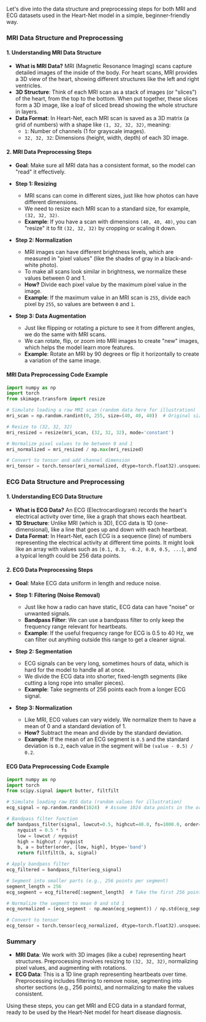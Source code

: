 Let's dive into the data structure and preprocessing steps for both MRI and ECG datasets used in the Heart-Net model in a simple, beginner-friendly way.

### MRI Data Structure and Preprocessing

#### 1. **Understanding MRI Data Structure**
   - **What is MRI Data?** MRI (Magnetic Resonance Imaging) scans capture detailed images of the inside of the body. For heart scans, MRI provides a 3D view of the heart, showing different structures like the left and right ventricles.
   - **3D Structure**: Think of each MRI scan as a stack of images (or "slices") of the heart, from the top to the bottom. When put together, these slices form a 3D image, like a loaf of sliced bread showing the whole structure in layers.
   - **Data Format**: In Heart-Net, each MRI scan is saved as a 3D matrix (a grid of numbers) with a shape like `(1, 32, 32, 32)`, meaning:
     - `1`: Number of channels (1 for grayscale images).
     - `32, 32, 32`: Dimensions (height, width, depth) of each 3D image.

#### 2. **MRI Data Preprocessing Steps**
   - **Goal**: Make sure all MRI data has a consistent format, so the model can "read" it effectively.
   
   - **Step 1: Resizing**
     - MRI scans can come in different sizes, just like how photos can have different dimensions.
     - We need to resize each MRI scan to a standard size, for example, `(32, 32, 32)`.
     - **Example**: If you have a scan with dimensions `(40, 40, 40)`, you can "resize" it to fit `(32, 32, 32)` by cropping or scaling it down.

   - **Step 2: Normalization**
     - MRI images can have different brightness levels, which are measured in "pixel values" (like the shades of gray in a black-and-white photo).
     - To make all scans look similar in brightness, we normalize these values between 0 and 1.
     - **How?** Divide each pixel value by the maximum pixel value in the image.
     - **Example**: If the maximum value in an MRI scan is `255`, divide each pixel by `255`, so values are between `0` and `1`.

   - **Step 3: Data Augmentation**
     - Just like flipping or rotating a picture to see it from different angles, we do the same with MRI scans.
     - We can rotate, flip, or zoom into MRI images to create "new" images, which helps the model learn more features.
     - **Example**: Rotate an MRI by 90 degrees or flip it horizontally to create a variation of the same image.

#### **MRI Data Preprocessing Code Example**

```python
import numpy as np
import torch
from skimage.transform import resize

# Simulate loading a raw MRI scan (random data here for illustration)
mri_scan = np.random.randint(0, 255, size=(40, 40, 40))  # Original size

# Resize to (32, 32, 32)
mri_resized = resize(mri_scan, (32, 32, 32), mode='constant')

# Normalize pixel values to be between 0 and 1
mri_normalized = mri_resized / np.max(mri_resized)

# Convert to tensor and add channel dimension
mri_tensor = torch.tensor(mri_normalized, dtype=torch.float32).unsqueeze(0)  # Shape (1, 32, 32, 32)
```

### ECG Data Structure and Preprocessing

#### 1. **Understanding ECG Data Structure**
   - **What is ECG Data?** An ECG (Electrocardiogram) records the heart's electrical activity over time, like a graph that shows each heartbeat.
   - **1D Structure**: Unlike MRI (which is 3D), ECG data is 1D (one-dimensional), like a line that goes up and down with each heartbeat.
   - **Data Format**: In Heart-Net, each ECG is a sequence (line) of numbers representing the electrical activity at different time points. It might look like an array with values such as `[0.1, 0.3, -0.2, 0.0, 0.5, ...]`, and a typical length could be 256 data points.

#### 2. **ECG Data Preprocessing Steps**
   - **Goal**: Make ECG data uniform in length and reduce noise.

   - **Step 1: Filtering (Noise Removal)**
     - Just like how a radio can have static, ECG data can have "noise" or unwanted signals.
     - **Bandpass Filter**: We can use a bandpass filter to only keep the frequency range relevant for heartbeats.
     - **Example**: If the useful frequency range for ECG is 0.5 to 40 Hz, we can filter out anything outside this range to get a cleaner signal.

   - **Step 2: Segmentation**
     - ECG signals can be very long, sometimes hours of data, which is hard for the model to handle all at once.
     - We divide the ECG data into shorter, fixed-length segments (like cutting a long rope into smaller pieces).
     - **Example**: Take segments of 256 points each from a longer ECG signal.

   - **Step 3: Normalization**
     - Like MRI, ECG values can vary widely. We normalize them to have a mean of 0 and a standard deviation of 1.
     - **How?** Subtract the mean and divide by the standard deviation.
     - **Example**: If the mean of an ECG segment is `0.5` and the standard deviation is `0.2`, each value in the segment will be `(value - 0.5) / 0.2`.

#### **ECG Data Preprocessing Code Example**

```python
import numpy as np
import torch
from scipy.signal import butter, filtfilt

# Simulate loading raw ECG data (random values for illustration)
ecg_signal = np.random.randn(1024)  # Assume 1024 data points in the original signal

# Bandpass filter function
def bandpass_filter(signal, lowcut=0.5, highcut=40.0, fs=1000.0, order=5):
    nyquist = 0.5 * fs
    low = lowcut / nyquist
    high = highcut / nyquist
    b, a = butter(order, [low, high], btype='band')
    return filtfilt(b, a, signal)

# Apply bandpass filter
ecg_filtered = bandpass_filter(ecg_signal)

# Segment into smaller parts (e.g., 256 points per segment)
segment_length = 256
ecg_segment = ecg_filtered[:segment_length]  # Take the first 256 points for example

# Normalize the segment to mean 0 and std 1
ecg_normalized = (ecg_segment - np.mean(ecg_segment)) / np.std(ecg_segment)

# Convert to tensor
ecg_tensor = torch.tensor(ecg_normalized, dtype=torch.float32).unsqueeze(0)  # Shape (1, 256)
```

### Summary

- **MRI Data**: We work with 3D images (like a cube) representing heart structures. Preprocessing involves resizing to `(32, 32, 32)`, normalizing pixel values, and augmenting with rotations.
- **ECG Data**: This is a 1D line graph representing heartbeats over time. Preprocessing includes filtering to remove noise, segmenting into shorter sections (e.g., 256 points), and normalizing to make the values consistent.

Using these steps, you can get MRI and ECG data in a standard format, ready to be used by the Heart-Net model for heart disease diagnosis.
